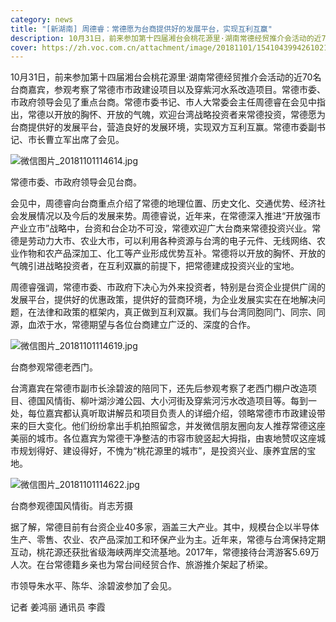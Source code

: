 ```yaml
---
category: news
title: "[新湖南] 周德睿：常德愿为台商提供好的发展平台，实现互利互赢"
description: 10月31日，前来参加第十四届湘台会桃花源里·湖南常德经贸推介会活动的近70名台商嘉宾，参观考察了常德市市政建设项目以及穿紫河水系改造项目。常德市委、市政府领导会见了重点台商。常德市委书记、市人大常委会主任周德睿在会见中指出，常德以开放的胸怀、开放的气魄，欢迎台湾战略投资者来常德投资，常德愿为台商提供好的发展平台，营造良好的发展环境，实现双方互利互赢。常德市委副书记、市长曹立军出席了会见。
cover: https://zh.voc.com.cn/attachment/image/20181101/1541043994261021.jpg
---
```

<!--StartFragment-->

10月31日，前来参加第十四届湘台会桃花源里·湖南常德经贸推介会活动的近70名台商嘉宾，参观考察了常德市市政建设项目以及穿紫河水系改造项目。常德市委、市政府领导会见了重点台商。常德市委书记、市人大常委会主任周德睿在会见中指出，常德以开放的胸怀、开放的气魄，欢迎台湾战略投资者来常德投资，常德愿为台商提供好的发展平台，营造良好的发展环境，实现双方互利互赢。常德市委副书记、市长曹立军出席了会见。

![微信图片\_20181101114614.jpg](https://zh.voc.com.cn/attachment/image/20181101/1541043994261021.jpg "1541043994261021.jpg")

常德市委、市政府领导会见台商。

会见中，周德睿向台商重点介绍了常德的地理位置、历史文化、交通优势、经济社会发展情况以及今后的发展来势。周德睿说，近年来，在常德深入推进“开放强市 产业立市”战略中，台资和台企功不可没，常德欢迎广大台商来常德投资兴业。常德是劳动力大市、农业大市，可以利用各种资源与台湾的电子元件、无线网络、农业作物和农产品深加工、化工等产业形成优势互补。常德将以开放的胸怀、开放的气魄引进战略投资者，在互利双赢的前提下，把常德建成投资兴业的宝地。

周德睿强调，常德市委、市政府下决心为外来投资者，特别是台资企业提供广阔的发展平台，提供好的优惠政策，提供好的营商环境，为企业发展实实在在地解决问题，在法律和政策的框架内，真正做到互利双赢。我们与台湾同胞同门、同宗、同源，血浓于水，常德期望与各位台商建立广泛的、深度的合作。

![微信图片\_20181101114619.jpg](https://zh.voc.com.cn/attachment/image/20181101/1541044028573341.jpg "1541044028573341.jpg")

台商参观常德老西门。

台湾嘉宾在常德市副市长涂碧波的陪同下，还先后参观考察了老西门棚户改造项目、德国风情街、柳叶湖沙滩公园、大小河街及穿紫河污水改造项目等。每到一处，每位嘉宾都认真听取讲解员和项目负责人的详细介绍，领略常德市市政建设带来的巨大变化。他们纷纷拿出手机拍照留念，并发微信朋友圈向友人推荐常德这座美丽的城市。各位嘉宾为常德干净整洁的市容市貌竖起大拇指，由衷地赞叹这座城市规划得好、建设得好，不愧为“桃花源里的城市”，是投资兴业、康养宜居的宝地。

![微信图片\_20181101114622.jpg](https://zh.voc.com.cn/attachment/image/20181101/1541044047721179.jpg "1541044047721179.jpg")

台商参观德国风情街。肖志芳摄

据了解，常德目前有台资企业40多家，涵盖三大产业。其中，规模台企以半导体生产、零售、农业、农产品深加工和环保产业为主。近年来，常德与台湾保持定期互动，桃花源还获批省级海峡两岸交流基地。2017年，常德接待台湾游客5.69万人次。在台常德籍乡亲也为常台间经贸合作、旅游推介架起了桥梁。

市领导朱水平、陈华、涂碧波参加了会见。

记者 姜鸿丽 通讯员 李霞

<!--EndFragment-->